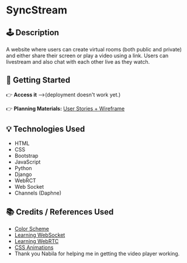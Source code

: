 # SyncStream

## 🕹️ Description
A website where users can create virtual rooms (both public and private) and either share their screen or play a video using a link. Users can livestream and also chat with each other live as they watch.

## 🚀 Getting Started

👉 **Access it** -->(deployment doesn't work yet.)

👉 **Planning Materials:**
 [User Stories + Wireframe](https://trello.com/b/65omiUHS/syncstream)

## 💡 Technologies Used
- HTML
- CSS
- Bootstrap
- JavaScript
- Python
- Django
- WebRCT
- Web Socket
- Channels (Daphne)

## 📚 Credits / References Used
- [Color Scheme](https://colorhunt.co/palette/e4004bed775afad691c9cdcf)
- [Learning WebSocket](https://developer.mozilla.org/en-US/docs/Web/API/WebSockets_API/Writing_WebSocket_client_applications)
- [Learning WebRTC](https://medium.com/@fengliu_367/getting-started-with-webrtc-a-practical-guide-with-example-code-b0f60efdd0a7)
- [CSS Animations](https://docs.fontawesome.com/web/style/animate)
- Thank you Nabila for helping me in getting the video player working. 